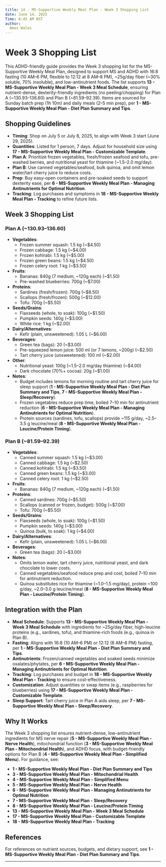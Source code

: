 ```yaml
---
title: 14 - MS-Supportive Weekly Meal Plan - Week 3 Shopping List
date: June 14, 2025
Time: 6:45 AM BST
author:
  Amos Wales
---
```


# Week 3 Shopping List

This ADHD-friendly guide provides the Week 3 shopping list for the MS-Supportive Weekly Meal Plan, designed to support MS and ADHD with 16:8 fasting (10 AM–6 PM, flexible to 12:12 at 8 AM–8 PM), ~25g/day fiber (~30% soluble, 70% insoluble), and low-antinutrient foods. The list supports **13 - MS-Supportive Weekly Meal Plan - Week 3 Meal Schedule**, ensuring nutrient-dense, dexterity-friendly ingredients (no peeling/chopping) for Plan A (~$130.93–$136.60) and Plan B (~$81.59–$92.39). Items are sourced for Sunday batch prep (1h 10m) and daily meals (2–5 min prep), per **1 - MS-Supportive Weekly Meal Plan - Diet Plan Summary and Tips**.

## Shopping Guidelines

- **Timing**: Shop on July 5 or July 8, 2025, to align with Week 3 start (June 29, 2025).
- **Quantities**: Listed for 1 person, 7 days. Adjust for household size using **17 - MS-Supportive Weekly Meal Plan - Customizable Template**.
- **Plan A**: Prioritize frozen vegetables, fresh/frozen seafood and tofu, pre-washed berries, and nutritional yeast for thiamine (~1.5–2.0 mg/day).
- **Plan B**: Use canned vegetables/seafood, bulk quinoa, and omit lemon water/tart cherry juice to reduce costs.
- **Prep**: Buy easy-open containers and pre-soaked seeds to support dexterity ease, per **6 - MS-Supportive Weekly Meal Plan - Managing Antinutrients for Optimal Nutrition**.
- **Tracking**: Log purchases and symptoms in **18 - MS-Supportive Weekly Meal Plan - Tracking** to refine future lists.

## Week 3 Shopping List

### Plan A (~$130.93–$136.60)
- **Vegetables**:
  - Frozen summer squash: 1.5 kg (~$4.50)
  - Frozen cabbage: 1.5 kg (~$4.00)
  - Frozen kohlrabi: 1.5 kg (~$5.00)
  - Frozen green beans: 1.5 kg (~$4.50)
  - Frozen celery root: 1 kg (~$3.50)
- **Fruits**:
  - Bananas: 840g (7 medium, ~120g each) (~$1.50)
  - Pre-washed blueberries: 700g (~$7.00)
- **Proteins**:
  - Sardines (fresh/frozen): 700g (~$8.50)
  - Scallops (fresh/frozen): 500g (~$12.00)
  - Tofu: 700g (~$5.50)
- **Seeds/Grains**:
  - Flaxseeds (whole, to soak): 100g (~$1.50)
  - Pumpkin seeds: 140g (~$3.00)
  - White rice: 1 kg (~$2.00)
- **Dairy/Alternatives**:
  - Kefir (plain, unsweetened): 1.05 L (~$6.00)
- **Beverages**:
  - Green tea (bags): 20 (~$3.00)
  - Pre-squeezed lemon juice: 500 ml (or 7 lemons, ~200g) (~$2.50)
  - Tart cherry juice (unsweetened): 100 ml (~$2.00)
- **Other**:
  - Nutritional yeast: 100g (~1.5–2.0 mg/day thiamine) (~$4.00)
  - Dark chocolate (70%+ cocoa): 20g (~$1.00)
- **Notes**:
  - Budget includes lemons for morning routine and tart cherry juice for sleep support (**1 - MS-Supportive Weekly Meal Plan - Diet Plan Summary and Tips**, **7 - MS-Supportive Weekly Meal Plan - Sleep/Recovery**).
  - Frozen vegetables reduce prep time, boiled 7–10 min for antinutrient reduction (**6 - MS-Supportive Weekly Meal Plan - Managing Antinutrients for Optimal Nutrition**).
  - Protein sources (sardines, tofu, scallops) provide ~115 g/day, ~2.5–3.5 g leucine/meal (**8 - MS-Supportive Weekly Meal Plan - Leucine/Protein Timing**).

### Plan B (~$81.59–$92.39)
- **Vegetables**:
  - Canned summer squash: 1.5 kg (~$3.00)
  - Canned cabbage: 1.5 kg (~$2.50)
  - Canned kohlrabi: 1.5 kg (~$3.50)
  - Canned green beans: 1.5 kg (~$3.00)
  - Canned celery root: 1 kg (~$2.50)
- **Fruits**:
  - Bananas: 840g (7 medium, ~120g each) (~$1.50)
- **Proteins**:
  - Canned sardines: 700g (~$5.50)
  - Scallops (canned or frozen, budget): 500g (~$7.00)
  - Tofu: 700g (~$5.50)
- **Seeds/Grains**:
  - Flaxseeds (whole, to soak): 100g (~$1.50)
  - Pumpkin seeds: 140g (~$3.00)
  - Quinoa (bulk, to soak): 1 kg (~$4.00)
- **Dairy/Alternatives**:
  - Kefir (plain, unsweetened): 1.05 L (~$6.00)
- **Beverages**:
  - Green tea (bags): 20 (~$3.00)
- **Notes**:
  - Omits lemon water, tart cherry juice, nutritional yeast, and dark chocolate to lower costs.
  - Canned vegetables/seafood reduce prep and cost, boiled 7–10 min for antinutrient reduction.
  - Quinoa substitutes rice for thiamine (~1.0–1.5 mg/day), protein ~100 g/day, ~2.0–3.0 g leucine/meal (**8 - MS-Supportive Weekly Meal Plan - Leucine/Protein Timing**).

## Integration with the Plan

- **Meal Schedule**: Supports **13 - MS-Supportive Weekly Meal Plan - Week 3 Meal Schedule** with ingredients for ~25g/day fiber, high-leucine proteins (e.g., sardines, tofu), and thiamine-rich foods (e.g., quinoa in Plan B).
- **Fasting**: Aligns with 16:8 (10 AM–6 PM) or 12:12 (8 AM–8 PM) fasting, per **1 - MS-Supportive Weekly Meal Plan - Diet Plan Summary and Tips**.
- **Antinutrients**: Frozen/canned vegetables and soaked seeds minimize oxalates/phytates, per **6 - MS-Supportive Weekly Meal Plan - Managing Antinutrients for Optimal Nutrition**.
- **Tracking**: Log purchases and budget in **18 - MS-Supportive Weekly Meal Plan - Tracking** to ensure cost-effectiveness.
- **Customization**: Adjust quantities or swap items (e.g., raspberries for blueberries) using **17 - MS-Supportive Weekly Meal Plan - Customizable Template**.
- **Sleep Support**: Tart cherry juice in Plan A aids sleep, per **7 - MS-Supportive Weekly Meal Plan - Sleep/Recovery**.

## Why It Works

The Week 3 shopping list ensures nutrient-dense, low-antinutrient ingredients for MS nerve repair (**5 - MS-Supportive Weekly Meal Plan - Nerve Health**), mitochondrial function (**3 - MS-Supportive Weekly Meal Plan - Mitochondrial Health**), and ADHD focus, with budget-friendly options for Plan B (**4 - MS-Supportive Weekly Meal Plan - Simplified Menu**). For guidance, see:
- **1 - MS-Supportive Weekly Meal Plan - Diet Plan Summary and Tips**
- **3 - MS-Supportive Weekly Meal Plan - Mitochondrial Health**
- **4 - MS-Supportive Weekly Meal Plan - Simplified Menu**
- **5 - MS-Supportive Weekly Meal Plan - Nerve Health**
- **6 - MS-Supportive Weekly Meal Plan - Managing Antinutrients for Optimal Nutrition**
- **7 - MS-Supportive Weekly Meal Plan - Sleep/Recovery**
- **8 - MS-Supportive Weekly Meal Plan - Leucine/Protein Timing**
- **13 - MS-Supportive Weekly Meal Plan - Week 3 Meal Schedule**
- **17 - MS-Supportive Weekly Meal Plan - Customizable Template**
- **18 - MS-Supportive Weekly Meal Plan - Tracking**

## References

For references on nutrient sources, budgets, and dietary support, see **1 - MS-Supportive Weekly Meal Plan - Diet Plan Summary and Tips**.

---